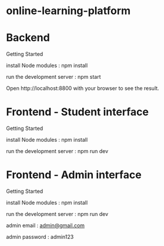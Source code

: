 # online-learning-platform

# Backend
Getting Started

install Node modules : npm install

run the development server : npm start

Open http://localhost:8800 with your browser to see the result.


# Frontend - Student interface

Getting Started

install Node modules : npm install

run the development server : npm run dev

# Frontend - Admin interface

Getting Started

install Node modules : npm install

run the development server : npm run dev

admin email : admin@gmail.com

admin password : admin123



